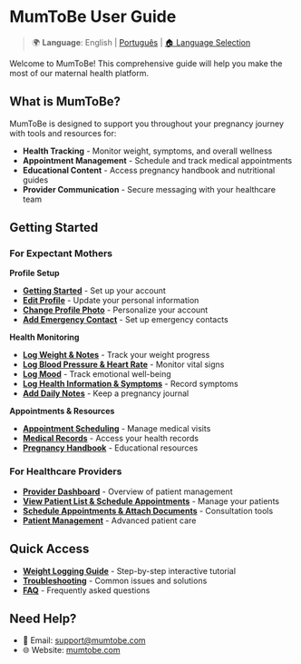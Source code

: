 # MumToBe User Guide

> 🌍 **Language**: English | [Português](../pt/) | [🏠 Language Selection](../)


Welcome to MumToBe! This comprehensive guide will help you make the most of our maternal health platform.

## What is MumToBe?

MumToBe is designed to support you throughout your pregnancy journey with tools and resources for:

- **Health Tracking** - Monitor weight, symptoms, and overall wellness
- **Appointment Management** - Schedule and track medical appointments
- **Educational Content** - Access pregnancy handbook and nutritional guides
- **Provider Communication** - Secure messaging with your healthcare team

## Getting Started

### For Expectant Mothers

**Profile Setup**
- **[Getting Started](user-guides/expectant-mothers.md)** - Set up your account
- **[Edit Profile](user-guides/profile-edit.md)** - Update your personal information
- **[Change Profile Photo](user-guides/profile-photo.md)** - Personalize your account
- **[Add Emergency Contact](user-guides/emergency-contact.md)** - Set up emergency contacts

**Health Monitoring**
- **[Log Weight & Notes](user-guides/weight-logging.md)** - Track your weight progress
- **[Log Blood Pressure & Heart Rate](user-guides/blood-pressure.md)** - Monitor vital signs
- **[Log Mood](user-guides/mood-tracking.md)** - Track emotional well-being
- **[Log Health Information & Symptoms](user-guides/health-info.md)** - Record symptoms
- **[Add Daily Notes](user-guides/daily-notes.md)** - Keep a pregnancy journal

**Appointments & Resources**
- **[Appointment Scheduling](user-guides/appointments.md)** - Manage medical visits
- **[Medical Records](user-guides/medical-records.md)** - Access your health records
- **[Pregnancy Handbook](user-guides/pregnancy-handbook.md)** - Educational resources

### For Healthcare Providers
- **[Provider Dashboard](provider-guides/healthcare-providers.md)** - Overview of patient management
- **[View Patient List & Schedule Appointments](provider-guides/patient-list.md)** - Manage your patients
- **[Schedule Appointments & Attach Documents](provider-guides/consultation-tools.md)** - Consultation tools
- **[Patient Management](provider-guides/patient-management.md)** - Advanced patient care

## Quick Access

- **[Weight Logging Guide](user-guides/weight-logging.md)** - Step-by-step interactive tutorial
- **[Troubleshooting](../troubleshooting.md)** - Common issues and solutions
- **[FAQ](../faq.md)** - Frequently asked questions

## Need Help?

- 📧 Email: support@mumtobe.com
- 🌐 Website: [mumtobe.com](https://mumtobe.com)
